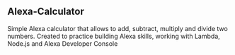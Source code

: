 ## Alexa-Calculator
Simple Alexa calculator that allows to add, subtract, multiply and divide two numbers. Created to practice building Alexa skills, working with Lambda, Node.js and Alexa Developer Console
